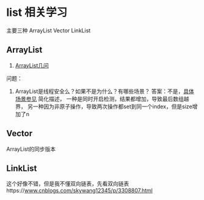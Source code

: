 # list 相关学习

主要三种
ArrayList Vector LinkList

## ArrayList
1. [ArrayList几问](https://zhuanlan.zhihu.com/p/34301705?utm_source=wechat_session&utm_medium=social)

问题：
1. ArrayList是线程安全么？如果不是为什么？有哪些场景？
答案：不是，[具体场景参见](http://blog.csdn.net/u012859681/article/details/78206494)
简化描述，
一种是同时开启检测，结果都增加，导致最后数组越界，
另一种因为非原子操作，导致两次操作都set到同一个index，但是size增加了n


## Vector
ArrayList的同步版本

## LinkList
这个好像不错，但是我不懂双向链表，先看双向链表https://www.cnblogs.com/skywang12345/p/3308807.html



